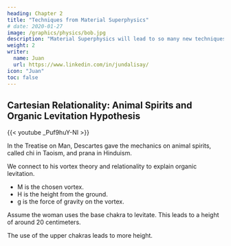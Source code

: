 ```yaml
---
heading: Chapter 2
title: "Techniques from Material Superphysics"
# date: 2020-01-27
image: /graphics/physics/bob.jpg
description: "Material Superphysics will lead to so many new techniques"
weight: 2
writer:
  name: Juan
  url: https://www.linkedin.com/in/jundalisay/
icon: "Juan"
toc: false
---
```




## Cartesian Relationality: Animal Spirits and Organic Levitation Hypothesis

{{< youtube _Puf9huY-NI >}}


In the Treatise on Man, Descartes gave the mechanics on animal spirits, called chi in Taoism, and prana in Hinduism. 

We connect to his vortex theory and relationality to explain organic levitation.

- M is the chosen vortex.
- H is the height from the ground.
- g is the force of gravity on the vortex.

Assume the woman uses the base chakra to levitate. This leads to a height of around 20 centimeters.

The use of the upper chakras leads to more height.   
<!-- https://youtu.be/_Puf9huY-NI -->

